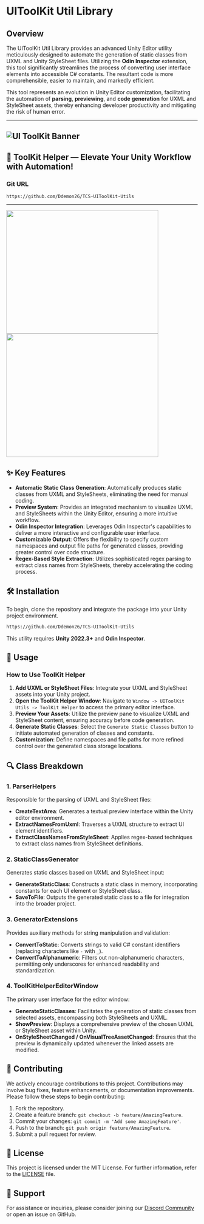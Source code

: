 # UIToolKit Util Library

## Overview

The UIToolKit Util Library provides an advanced Unity Editor utility meticulously designed to automate the generation of static classes from UXML and Unity StyleSheet files. Utilizing the **Odin Inspector** extension, this tool significantly streamlines the process of converting user interface elements into accessible C# constants. The resultant code is more comprehensible, easier to maintain, and markedly efficient.

This tool represents an evolution in Unity Editor customization, facilitating the automation of **parsing**, **previewing**, and **code generation** for UXML and StyleSheet assets, thereby enhancing developer productivity and mitigating the risk of human error.

---
![UI ToolKit Banner](https://github.com/user-attachments/assets/96359568-b36c-4694-984f-70ad70cba669)
---

## 🚀 ToolKit Helper — Elevate Your Unity Workflow with Automation!

### Git URL

```
https://github.com/Ddemon26/TCS-UIToolKit-Utils
```

---

<img src="https://github.com/user-attachments/assets/a02015f7-ace6-40e5-86ed-c915790b9437" width="400" height="325"> <img src="https://github.com/user-attachments/assets/962d3115-d067-4ba2-8eda-0d8a3bb187e7" width="400" height="325">

## ✨ Key Features

- **Automatic Static Class Generation**: Automatically produces static classes from UXML and StyleSheets, eliminating the need for manual coding.
- **Preview System**: Provides an integrated mechanism to visualize UXML and StyleSheets within the Unity Editor, ensuring a more intuitive workflow.
- **Odin Inspector Integration**: Leverages Odin Inspector's capabilities to deliver a more interactive and configurable user interface.
- **Customizable Output**: Offers the flexibility to specify custom namespaces and output file paths for generated classes, providing greater control over code structure.
- **Regex-Based Style Extraction**: Utilizes sophisticated regex parsing to extract class names from StyleSheets, thereby accelerating the coding process.

## 🛠️ Installation

To begin, clone the repository and integrate the package into your Unity project environment.

```bash
https://github.com/Ddemon26/TCS-UIToolKit-Utils
```

This utility requires **Unity 2022.3+** and **Odin Inspector**.

## 📖 Usage

### How to Use ToolKit Helper

1. **Add UXML or StyleSheet Files**: Integrate your UXML and StyleSheet assets into your Unity project.
2. **Open the ToolKit Helper Window**: Navigate to `Window -> UIToolKit Utils -> ToolKit Helper` to access the primary editor interface.
3. **Preview Your Assets**: Utilize the preview pane to visualize UXML and StyleSheet content, ensuring accuracy before code generation.
4. **Generate Static Classes**: Select the `Generate Static Classes` button to initiate automated generation of classes and constants.
5. **Customization**: Define namespaces and file paths for more refined control over the generated class storage locations.

## 🔍 Class Breakdown

### 1. ParserHelpers

Responsible for the parsing of UXML and StyleSheet files:

- **CreateTextArea**: Generates a textual preview interface within the Unity editor environment.
- **ExtractNamesFromUxml**: Traverses a UXML structure to extract UI element identifiers.
- **ExtractClassNamesFromStyleSheet**: Applies regex-based techniques to extract class names from StyleSheet definitions.

### 2. StaticClassGenerator

Generates static classes based on UXML and StyleSheet input:

- **GenerateStaticClass**: Constructs a static class in memory, incorporating constants for each UI element or StyleSheet class.
- **SaveToFile**: Outputs the generated static class to a file for integration into the broader project.

### 3. GeneratorExtensions

Provides auxiliary methods for string manipulation and validation:

- **ConvertToStatic**: Converts strings to valid C# constant identifiers (replacing characters like `-` with `_`).
- **ConvertToAlphanumeric**: Filters out non-alphanumeric characters, permitting only underscores for enhanced readability and standardization.

### 4. ToolKitHelperEditorWindow

The primary user interface for the editor window:

- **GenerateStaticClasses**: Facilitates the generation of static classes from selected assets, encompassing both StyleSheets and UXML.
- **ShowPreview**: Displays a comprehensive preview of the chosen UXML or StyleSheet asset within Unity.
- **OnStyleSheetChanged / OnVisualTreeAssetChanged**: Ensures that the preview is dynamically updated whenever the linked assets are modified.

## 🤝 Contributing

We actively encourage contributions to this project. Contributions may involve bug fixes, feature enhancements, or documentation improvements. Please follow these steps to begin contributing:

1. Fork the repository.
2. Create a feature branch: `git checkout -b feature/AmazingFeature`.
3. Commit your changes: `git commit -m 'Add some AmazingFeature'`.
4. Push to the branch: `git push origin feature/AmazingFeature`.
5. Submit a pull request for review.

## 📜 License

This project is licensed under the MIT License. For further information, refer to the [LICENSE](LICENSE) file.

## 💬 Support

For assistance or inquiries, please consider joining our [Discord Community](https://discord.gg/knwtcq3N2a) or open an issue on GitHub.
